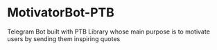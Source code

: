# MotivatorBot-PTB
Telegram Bot built with PTB Library whose main purpose is to motivate users by sending them inspiring quotes
